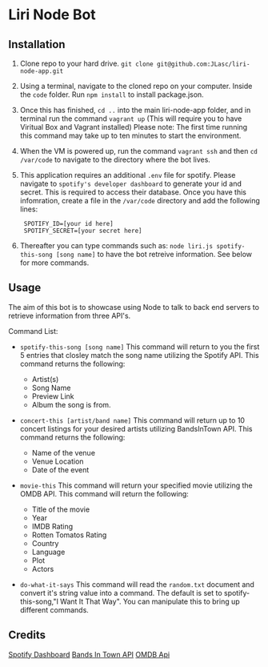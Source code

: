 # Liri Node Bot

## Installation

1. Clone repo to your hard drive. `git clone git@github.com:JLasc/liri-node-app.git`

2. Using a terminal, navigate to the cloned repo on your computer. Inside the `code`
folder. Run `npm install` to install package.json. 

3. Once this has finished, `cd ..` into the main liri-node-app folder, and in terminal run the command `vagrant up` (This will require you to have Viritual Box and Vagrant installed) Please note: The first time running this command may take up to ten minutes to start the environment.

4. When the VM is powered up, run the command `vagrant ssh` and then `cd /var/code` to navigate to the directory where the bot lives. 

5. This application requires an additional `.env` file for spotify. Please navigate to `spotify's developer dashboard` to generate your id and secret. This is required to access their database. Once you have this infomration, create a file in the `/var/code` directory and add the following lines:

    ```# Spotify API keys
     SPOTIFY_ID=[your id here]
     SPOTIFY_SECRET=[your secret here]
     ```


6. Thereafter you can type commands such as: `node liri.js spotify-this-song [song name]` to have the bot retreive information. See below for more commands.

## Usage
The aim of this bot is to showcase using Node to talk to back end servers to retrieve information from three API's. 

Command List:

- `spotify-this-song [song name]` This command will return to you the first 5 entries that closley match the song name utilizing the Spotify API. This command returns the following:
    - Artist(s)
    - Song Name
    - Preview Link
    - Album the song is from.

- `concert-this [artist/band name]` This command will return up to 10 concert listings for your desired artists utilizing BandsInTown API. This command returns the following:
    - Name of the venue
    - Venue Location
    - Date of the event


- `movie-this` This command will return your specified movie utilizing the OMDB API. This command will return the following:

    - Title of the movie
    - Year
    - IMDB Rating
    - Rotten Tomatos Rating
    - Country
    - Language
    - Plot
    - Actors

- `do-what-it-says` This command will read the `random.txt` document and convert it's string value into a command. The default is set to spotify-this-song,"I Want It That Way". You can manipulate this to bring up different commands.


## Credits
[Spotify Dashboard](https://developer.spotify.com/dashboard/login)
[Bands In Town API](http://www.artists.bandsintown.com/bandsintown-api)
[OMDB Api](http://www.omdbapi.com/)

